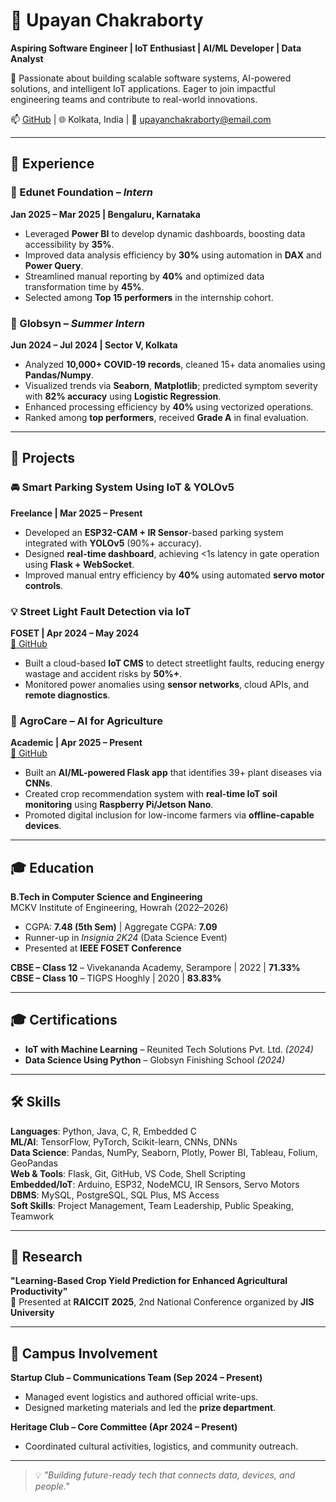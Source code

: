 # 💼 Upayan Chakraborty

**Aspiring Software Engineer | IoT Enthusiast | AI/ML Developer | Data Analyst**

🚀 Passionate about building scalable software systems, AI-powered solutions, and intelligent IoT applications. Eager to join impactful engineering teams and contribute to real-world innovations.

📫 [GitHub](https://github.com/upayanchakraborty) | 🌐 Kolkata, India | 📧 upayanchakraborty@email.com

---

## 💼 Experience

### 🔹 Edunet Foundation – *Intern*  
**Jan 2025 – Mar 2025 | Bengaluru, Karnataka**  
- Leveraged **Power BI** to develop dynamic dashboards, boosting data accessibility by **35%**.  
- Improved data analysis efficiency by **30%** using automation in **DAX** and **Power Query**.  
- Streamlined manual reporting by **40%** and optimized data transformation time by **45%**.  
- Selected among **Top 15 performers** in the internship cohort.

### 🔹 Globsyn – *Summer Intern*  
**Jun 2024 – Jul 2024 | Sector V, Kolkata**  
- Analyzed **10,000+ COVID-19 records**, cleaned 15+ data anomalies using **Pandas/Numpy**.  
- Visualized trends via **Seaborn**, **Matplotlib**; predicted symptom severity with **82% accuracy** using **Logistic Regression**.  
- Enhanced processing efficiency by **40%** using vectorized operations.  
- Ranked among **top performers**, received **Grade A** in final evaluation.

---

## 🧠 Projects

### 🚘 Smart Parking System Using IoT & YOLOv5  
**Freelance | Mar 2025 – Present**  
- Developed an **ESP32-CAM + IR Sensor**-based parking system integrated with **YOLOv5** (90%+ accuracy).  
- Designed **real-time dashboard**, achieving <1s latency in gate operation using **Flask + WebSocket**.  
- Improved manual entry efficiency by **40%** using automated **servo motor controls**.

### 💡 Street Light Fault Detection via IoT  
**FOSET | Apr 2024 – May 2024**  
[🔗 GitHub](https://github.com/upayanchakraborty/IoT-Project.git)  
- Built a cloud-based **IoT CMS** to detect streetlight faults, reducing energy wastage and accident risks by **50%+**.  
- Monitored power anomalies using **sensor networks**, cloud APIs, and **remote diagnostics**.

### 🌾 AgroCare – AI for Agriculture  
**Academic | Apr 2025 – Present**  
[🔗 GitHub](https://github.com/upayanchakraborty/AgroCare.git)  
- Built an **AI/ML-powered Flask app** that identifies 39+ plant diseases via **CNNs**.  
- Created crop recommendation system with **real-time IoT soil monitoring** using **Raspberry Pi/Jetson Nano**.  
- Promoted digital inclusion for low-income farmers via **offline-capable devices**.

---

## 🎓 Education

**B.Tech in Computer Science and Engineering**  
MCKV Institute of Engineering, Howrah (2022–2026)  
- CGPA: **7.48 (5th Sem)** | Aggregate CGPA: **7.09**  
- Runner-up in *Insignia 2K24* (Data Science Event)  
- Presented at **IEEE FOSET Conference**

**CBSE – Class 12** – Vivekananda Academy, Serampore | 2022 | **71.33%**  
**CBSE – Class 10** – TIGPS Hooghly | 2020 | **83.83%**

---

## 🎓 Certifications

- **IoT with Machine Learning** – Reunited Tech Solutions Pvt. Ltd. *(2024)*  
- **Data Science Using Python** – Globsyn Finishing School *(2024)*  

---

## 🛠️ Skills

**Languages**: Python, Java, C, R, Embedded C  
**ML/AI**: TensorFlow, PyTorch, Scikit-learn, CNNs, DNNs  
**Data Science**: Pandas, NumPy, Seaborn, Plotly, Power BI, Tableau, Folium, GeoPandas  
**Web & Tools**: Flask, Git, GitHub, VS Code, Shell Scripting  
**Embedded/IoT**: Arduino, ESP32, NodeMCU, IR Sensors, Servo Motors  
**DBMS**: MySQL, PostgreSQL, SQL Plus, MS Access  
**Soft Skills**: Project Management, Team Leadership, Public Speaking, Teamwork

---

## 📄 Research

**"Learning-Based Crop Yield Prediction for Enhanced Agricultural Productivity"**  
📍 Presented at **RAICCIT 2025**, 2nd National Conference organized by **JIS University**

---

## 🧩 Campus Involvement

**Startup Club – Communications Team (Sep 2024 – Present)**  
- Managed event logistics and authored official write-ups.  
- Designed marketing materials and led the **prize department**.

**Heritage Club – Core Committee (Apr 2024 – Present)**  
- Coordinated cultural activities, logistics, and community outreach.

---

> 💡 *"Building future-ready tech that connects data, devices, and people."*
